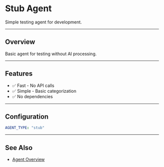 # Stub Agent

Simple testing agent for development.

---

## Overview

Basic agent for testing without AI processing.

---

## Features

- ✅ Fast - No API calls
- ✅ Simple - Basic categorization
- ✅ No dependencies

---

## Configuration

```yaml
AGENT_TYPE: "stub"
```

---

## See Also

- [Agent Overview](overview.md)
